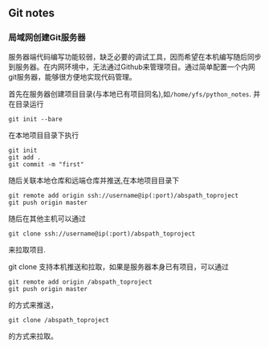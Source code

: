 ## Git notes

### 局域网创建Git服务器
服务器端代码编写功能较弱，缺乏必要的调试工具，因而希望在本机编写随后同步到服务器。在内网环境中，无法通过Github来管理项目。通过简单配置一个内网git服务器，能够很方便地实现代码管理。

首先在服务器创建项目目录(与本地已有项目同名),如`/home/yfs/python_notes`. 并在目录运行

    git init --bare
在本地项目目录下执行

    git init 
    git add .
    git commit -m "first"

随后关联本地仓库和远端仓库并推送,在本地项目目录下

    git remote add origin ssh://username@ip(:port)/abspath_toproject
    git push origin master

随后在其他主机可以通过

    git clone ssh://username@ip(:port)/abspath_toproject
来拉取项目.

git clone 支持本机推送和拉取，如果是服务器本身已有项目，可以通过

    git remote add origin /abspath_toproject
    git push origin master

的方式来推送，
    
    git clone /abspath_toproject
的方式来拉取。